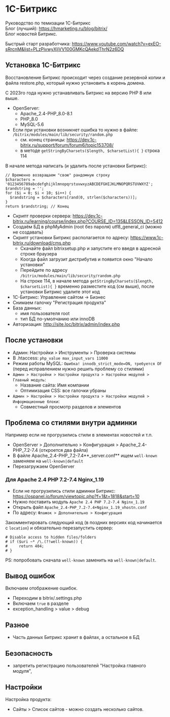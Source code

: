 # 1С-Битрикс
Руководство по темизации 1С-Битрикс  
Блог (лучший): https://hmarketing.ru/blog/bitrix/  
Блог новостей Битрикс.

Быстрый старт разработчика: https://www.youtube.com/watch?v=exEO-sRrcnM&list=PLzPivwyXljVV100GMKcQAekdThrN2z6DQ

## Установка 1С-Битрикс
Восстановление Битрикс происходит через создание резервной копии и файла restore.php, который нужно установить в корень домена.

С 2023го года нужно устанавливать Битрикс на версию PHP 8 или выше.

- OpenServer:
  - Apache_2.4-PHP_8.0-8.1
  - PHP_8.0
  - MySQL-5.6
- Если при установки возникнет ошибка то нужно в файле: `/bitrix/modules/main/lib/security/random.php`
  - см. конец страницы: https://dev.1c-bitrix.ru/support/forum/forum6/topic153708/
  - в методе `getStringByCharsets($length, $charsetList){ }` строка 114

В начале метода написать (и удалить после установки Битрикс):

    // Временно возвращаем "свою" рандомную строку
    $characters = '0123456789abcdefghijklmnopqrstuvwxyzABCDEFGHIJKLMNOPQRSTUVWXYZ';
    $randstring = '';
    for ($i = 0; $i < 10; $i++) {
      $randstring = $characters[rand(0, strlen($characters))];
    }
    return $randstring; // Конец

- Скрипт проверки сервера: https://dev.1c-bitrix.ru/learning/course/index.php?COURSE_ID=135&LESSON_ID=5412
- Создаём БД в phpMyAdmin (root без пароля) utf8_general_ci (можно не создавать)
- Скрипт установки Битрикс располагается по адресу: https://www.1c-bitrix.ru/download/cms.php
  - Скачайте файл bitrixsetup.php и запустите его введя в адресной строке браузера
  - Коогда файл загрузит дистрибутив и появится окно "Начало установки"
  - Перейдите по адресу `/bitrix/modules/main/lib/security/random.php`
  - На строке 114, в начале метода `getStringByCharsets($length, $charsetList){ }` временно разместите код (см выше), после установки Битрикс удалите этот код
- 1C-Битрикс: Управление сайтом -> Бизнес
- Снимаем галочку "Регистрация продукта"
- База данных:
  - имя пользователя root
  - тип БД по-умолчанию или innoDB
- Авторизация: http://site.loc/bitrix/admin/index.php

## После установки
- Админ: Настройки > Инструменты > Проверка системы
- В .htaccess: `php_value max_input_vars 11000`
- Режим работы MySQL: `Ошибка! innodb_strict_mode=ON, требуется OF` (перед исправлением нужно решить проблему со стилями)
- `Админ > Настройки > Настройки продукта > Настройки модулей > Главный модуль`:
  - Название сайта: Имя компании
  - Оптимизация CSS: все галочки убраны
- `Админ > Настройки > Настройки продукта > Настройки модулей > Информационные блоки`:
  - Совместный просмотр разделов и элементов

## Проблема со стилями внутри админки
Например если не прогрузились стили в элементах новостей и т.п.
- OpenServer > Дополнительно > Конфигурация > Apache_2.4-PHP_7.2-7.4 (откроется два файла)
- В файле Apache_2.4-PHP_7.2-7.4**_server.conf** ищем `well-known` заменяем на `well-known|default`
- Перезагружаем OpenServer

### Для Apache 2.4 PHP 7.2-7.4 Nginx_1.19
- Если не прогрузились стили админки Битрикс: https://ospanel.io/forum/viewtopic.php?f=1&t=1818&start=10
- Нужно поставить модуль `Apache 2.4 PHP 7.2-7.4 Nginx_1.19`
- Открыть файл `Apache_2.4-PHP_7.2-7.4+Nginx_1.19_vhostn.conf`
- По адресу: `Флажок > Дополнительно > Конфигурация`

Закомментировать следующий код (в поздних версиях код начинается с `location`) и обязательно перезапустить сервер:

    # Disable access to hidden files/folders
    # if ($uri ~* /\.(?!well-known)) {
    #     return 404;
    # }

PS: попробовать сначала `well-known` заменить на `well-known|default`.

## Вывод ошибок
Включаем отображение ошибок.  
- Переходим в bitrix/.settings.php
- Включаем `true` в разделе
- exception_handling > value > debug

## Разное
- Часть данных Битрикс хранит в файлах, а остальное в БД

## Безопасность
- запретить регистрацию пользователей "Настройка главного модуля",

## Настройки
Настройка продукта:
- Сайты > Список сайтов - можно создать несколько сайтов.
